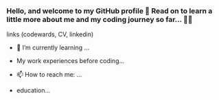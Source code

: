 ### Hello, and welcome to my GitHub profile 👋 Read on to learn a little more about me and my coding journey so far... 👨‍💻

links (codewards, CV, linkedin)

- 🌱 I’m currently learning ...

- My work experiences before coding...

- 📫 How to reach me: ...

- education...

